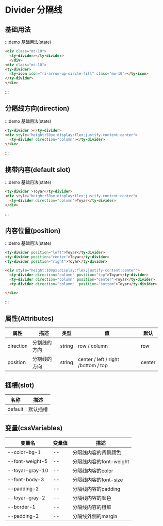 # Divider 分隔线

## 基础用法
:::demo  基础用法(state)
```html
<div class="mt-10">
  <ty-divider></ty-divider>
  </div>
<div class="mt-10">
<ty-divider>
  <ty-icon icon="ri-arrow-up-circle-fill" class="mw-10"></ty-icon>
</ty-divider>
</div>


```
:::

## 分隔线方向(direction)

:::demo  基础用法(state)
```html
<ty-divider ></ty-divider>
<div style="height:50px;display:flex;justify-content:center">
  <ty-divider direction="column"></ty-divider>
</div>
```
:::

## 携带内容(default slot)

:::demo  基础用法(state)
```html
<ty-divider >Toyar</ty-divider>
<div style="height:50px;display:flex;justify-content:center">
  <ty-divider direction="column">Toyar</ty-divider>
</div>
```
:::

## 内容位置(position)

:::demo  基础用法(state)
```html
<ty-divider position="left">Toyar</ty-divider>
<ty-divider position="center">Toyar</ty-divider>
<ty-divider position="right">Toyar</ty-divider>

<div style="height:100px;display:flex;justify-content:center">
  <ty-divider direction="column" position="top">Toyar</ty-divider>
  <ty-divider direction="column" position="center">Toyar</ty-divider>
  <ty-divider direction="column"  position="bottom">Toyar</ty-divider>

</div>
```
:::

## 属性(Attributes)

| 属性      | 描述    | 类型      | 值       | 默认   |
|----- |----- |----- |----- |-----  |
| direction | 分割线的方向  | string  | row / column  | row
| position | 分割线的方向  | string  | center / left / right /bottom / top  | center

## 插槽(slot)
| 名称      | 描述    |
|----- |----- |
| default | 默认插槽 |

## 变量(cssVariables)

<div class="cssVar">

| 变量名      | 变量值    | 描述 |
|----- |----- |----- |
| --color-bg-1 | -- | 分隔线内容的背景颜色 |
| --font-weight-5 | -- | 分隔线内容的font-weight |
| --toyar-gray-10 | -- | 分隔线内容的color |
| --font-body-3 | -- | 分隔线内容的font-size |
| --padding-2 | -- | 分隔线内容的padding |
| --toyar-gray-2 | -- | 分隔线内容的颜色 |
| --border-1 | -- | 分隔线内容的粗细 |
| --padding-2 | -- | 分隔线外侧的margin  |







</div>
